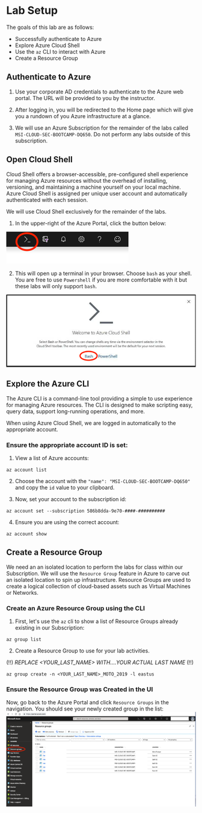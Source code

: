 # Lab Setup
The goals of this lab are as follows:

- Successfully authenticate to Azure 
- Explore Azure Cloud Shell
- Use the `az` CLI to interact with Azure 
- Create a Resource Group

## Authenticate to Azure
1. Use your corporate AD credentials to authenticate to the Azure web portal. The URL will be provided to you by the instructor. 

2. After logging in, you will be redirected to the Home page which will give you a rundown of you Azure infrastructure at a glance. 

3. We will use an Azure Subscription for the remainder of the labs called `MSI-CLOUD-SEC-BOOTCAMP-DQ650`. Do not perform any labs outside of this subscription.

## Open Cloud Shell 
Cloud Shell offers a browser-accessible, pre-configured shell experience for managing Azure resources without the overhead of installing, versioning, and maintaining a machine yourself on your local machine. Azure Cloud Shell is assigned per unique user account and automatically authenticated with each session. 

We will use Cloud Shell exclusively for the remainder of the labs.

1. In the upper-right of the Azure Portal, click the button below:

![Cloud Shell Button](../images/azure-cloud-shell.png?raw=true "Cloud Shell Button")

2. This will open up a terminal in your browser. Choose `bash` as your shell. You are free to use `Powershell` if you are more comfortable with it but these labs will only support `bash`.

![Cloud Shell Bash](../images/azure-bash.png?raw=true "Cloud Shell Bash")

## Explore the Azure CLI
The Azure CLI is a command-line tool providing a simple to use experience for managing Azure resources. The CLI is designed to make scripting easy, query data, support long-running operations, and more. 

When using Azure Cloud Shell, we are logged in automatically to the appropriate account. 

### Ensure the appropriate account ID is set:

1. View a list of Azure accounts:
```
az account list
```
2. Choose the account with the `"name": "MSI-CLOUD-SEC-BOOTCAMP-DQ650"` and copy the `id` value to your clipboard.

3. Now, set your account to the subscription id:
```
az account set --subscription 586b8dda-9e70-####-##########
```
4. Ensure you are using the correct account:
```
az account show
```

## Create a Resource Group
We need an an isolated location to perform the labs for class within our Subscription. We will use the `Resource Group` feature in Azure to carve out an isolated location to spin up infrastructure. Resource Groups are used to create a logical collection of cloud-based assets such as Virtual Machines or Networks. 

### Create an Azure Resource Group using the CLI

1. First, let's use the `az` cli to show a list of Resource Groups already existing in our Subscription:
```
az group list
```
2. Create a Resource Group to use for your lab activities. 

(!!) *REPLACE <YOUR_LAST_NAME> WITH....YOUR ACTUAL LAST NAME* (!!)
```
az group create -n <YOUR_LAST_NAME>_MOTO_2019 -l eastus
```

### Ensure the Resource Group was Created in the UI
Now, go back to the Azure Portal and click `Resource Groups` in the navigation. You should see your newly created group in the list:
![Resource Group](../images/resource-groups.png?raw=true "Resource Group")